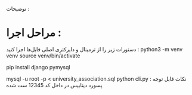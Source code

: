 توضیحات :




# مراحل اجرا :
دستورات زیر را از ترمینال و دایرکتری اصلی فایل‌ها اجرا کنید :
python3 -m venv venv
source venv/bin/activate

pip install django pymysql

mysql -u root -p < university_association.sql
python cli.py
نکات قابل توجه :
پسورد دیتابیس در داخل کد 12345 ست شده
